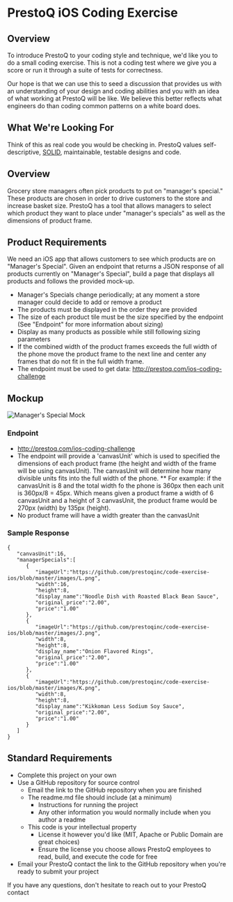 # PrestoQ iOS Coding Exercise

## Overview

To introduce PrestoQ to your coding style and technique, we'd like you to do a small coding exercise. This is not a coding test where we give you a score or run it through a suite of tests for correctness.

Our hope is that we can use this to seed a discussion that provides us with an understanding of your design and coding abilities and you with an idea of what working at PrestoQ will be like. We believe this better reflects what engineers do than coding common patterns on a white board does.

## What We're Looking For

Think of this as real code you would be checking in. PrestoQ values self-descriptive, [SOLID](https://en.wikipedia.org/wiki/SOLID), maintainable, testable designs and code.

## Overview
Grocery store managers often pick products to put on "manager's special." These products are chosen in order to drive customers to the store and increase basket size. PrestoQ has a tool that allows managers to select which product they want to place under "manager's specials" as well as the dimensions of product frame.

## Product Requirements
We need an iOS app that allows customers to see which products are on "Manager's Special". Given an endpoint that returns a JSON response of all products currently on "Manager's Special", build a page that displays all products and follows the provided mock-up.

* Manager's Specials change periodically; at any moment a store manager could decide to add or remove a product
* The products must be displayed in the order they are provided
* The size of each product tile must be the size specified by the endpoint (See "Endpoint" for more information about sizing)
* Display as many products as possible while still following sizing parameters
* If the combined width of the product frames exceeds the full width of the phone move the product frame to the next line and center any frames that do not fit in the full width frame.
* The endpoint must be used to get data: http://prestoq.com/ios-coding-challenge

## Mockup
![Manager's Special Mock](https://github.com/prestoqinc/code-exercise-ios/blob/master/managerSpecial.png "Manager's Special Mock")

### Endpoint
* http://prestoq.com/ios-coding-challenge
* The endpoint will provide a 'canvasUnit' which is used to specified the dimensions of each product frame (the height and width of the frame will be using canvasUnit). The canvasUnit will determine how many divisible units fits into the full width of the phone. 
** For example: if the canvasUnit is 8 and the total width fo the phone is 360px then each unit is 360px/8 = 45px. Which means given a product frame a width of 6 canvasUnit and a height of 3 canvasUnit, the product frame would be 270px (width) by 135px (height).
* No product frame will have a width greater than the canvasUnit

### Sample Response
```
{  
   "canvasUnit":16,
   "managerSpecials":[  
      {  
         "imageUrl":"https://github.com/prestoqinc/code-exercise-ios/blob/master/images/L.png",
         "width":16,
         "height":8,
         "display_name":"Noodle Dish with Roasted Black Bean Sauce",
         "original_price":"2.00",
         "price":"1.00"
      },
      {  
         "imageUrl":"https://github.com/prestoqinc/code-exercise-ios/blob/master/images/J.png",
         "width":8,
         "height":8,
         "display_name":"Onion Flavored Rings",
         "original_price":"2.00",
         "price":"1.00"
      },
      {  
         "imageUrl":"https://github.com/prestoqinc/code-exercise-ios/blob/master/images/K.png",
         "width":8,
         "height":8,
         "display_name":"Kikkoman Less Sodium Soy Sauce",
         "original_price":"2.00",
         "price":"1.00"
      }
   ]
}
```


## Standard Requirements
* Complete this project on your own
* Use a GitHub repository for source control
  * Email the link to the GitHub repository when you are finished
  * The readme.md file should include (at a minimum)
    * Instructions for running the project
    * Any other information you would normally include when you author a readme
  * This code is your intellectual property
    * License it however you'd like (MIT, Apache or Public Domain are great choices)
    * Ensure the license you choose allows PrestoQ employees to read, build, and execute the code for free
* Email your PrestoQ contact the link to the GitHub repository when you're ready to submit your project

If you have any questions, don't hesitate to reach out to your PrestoQ contact


